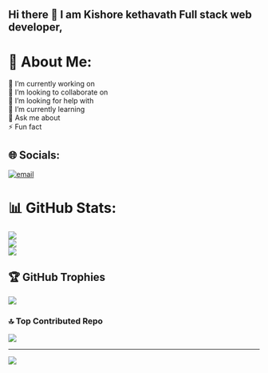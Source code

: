 ## Hi there 👋  I am Kishore kethavath  Full stack web developer,


# 💫 About Me:
🔭 I’m currently working on<br>👯 I’m looking to collaborate on<br>🤝 I’m looking for help with<br>🌱 I’m currently learning<br>💬 Ask me about<br>⚡ Fun fact


## 🌐 Socials:
[![email](https://img.shields.io/badge/Email-D14836?logo=gmail&logoColor=white)](mailto:kishorekethavath10@gmail.com) 
# 📊 GitHub Stats:
![](https://github-readme-stats.vercel.app/api?username=Kishore-ux-maker&theme=transparent&hide_border=false&include_all_commits=false&count_private=false)<br/>
![](https://nirzak-streak-stats.vercel.app/?user=Kishore-ux-maker&theme=transparent&hide_border=false)<br/>
![](https://github-readme-stats.vercel.app/api/top-langs/?username=Kishore-ux-maker&theme=transparent&hide_border=false&include_all_commits=false&count_private=false&layout=compact)

## 🏆 GitHub Trophies
![](https://github-profile-trophy.vercel.app/?username=Kishore-ux-maker&theme=radical&no-frame=false&no-bg=true&margin-w=4)

### 🔝 Top Contributed Repo
![](https://github-contributor-stats.vercel.app/api?username=Kishore-ux-maker&limit=5&theme=dark&combine_all_yearly_contributions=true)

---
[![](https://visitcount.itsvg.in/api?id=Kishore-ux-maker&icon=0&color=0)](https://visitcount.itsvg.in)

<!-- Proudly created with GPRM ( https://gprm.itsvg.in ) -->
